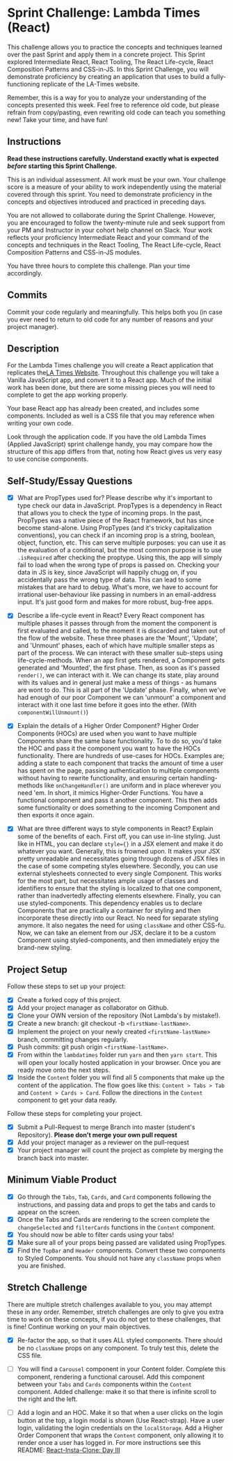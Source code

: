 # Sprint Challenge: Lambda Times (React)

This challenge allows you to practice the concepts and techniques learned over the past Sprint and apply them in a concrete project. This Sprint explored Intermediate React, React Tooling, The React Life-cycle, React Composition Patterns and CSS-in-JS. In this Sprint Challenge, you will demonstrate proficiency by creating an application that uses to build a fully-functioning replicate of the LA-Times website.

Remember, this is a way for you to analyze your understanding of the concepts presented this week. Feel free to reference old code, but please refrain from copy/pasting, even rewriting old code can teach you something new! Take your time, and have fun!

## Instructions

**Read these instructions carefully. Understand exactly what is expected _before_ starting this Sprint Challenge.**

This is an individual assessment. All work must be your own. Your challenge score is a measure of your ability to work independently using the material covered through this sprint. You need to demonstrate proficiency in the concepts and objectives introduced and practiced in preceding days.

You are not allowed to collaborate during the Sprint Challenge. However, you are encouraged to follow the twenty-minute rule and seek support from your PM and Instructor in your cohort help channel on Slack. Your work reflects your proficiency Intermediate React and your command of the concepts and techniques in the React Tooling, The React Life-cycle, React Composition Patterns and CSS-in-JS modules.

You have three hours to complete this challenge. Plan your time accordingly.

## Commits

Commit your code regularly and meaningfully. This helps both you (in case you ever need to return to old code for any number of reasons and your project manager).

## Description

For the Lambda Times challenge you will create a React application that replicates the[LA Times Website](http://www.latimes.com). Throughout this challenge you will take a Vanilla JavaScript app, and convert it to a React app. Much of the initial work has been done, but there are some missing pieces you will need to complete to get the app working properly.

Your base React app has already been created, and includes some components. Included as well is a CSS file that you may reference when writing your own code.

Look through the application code. If you have the old Lambda Times (Applied JavaScript) sprint challenge handy, you may compare how the structure of this app differs from that, noting how React gives us very easy to use concise components.

## Self-Study/Essay Questions

- [x] What are PropTypes used for? Please describe why it's important to type check our data in JavaScript.
    PropTypes is a dependency in React that allows you to check the type of incoming props. In the past, PropTypes was a native piece of the React framework, but has since become stand-alone. Using PropTypes (and it's tricky capitalization conventions), you can check if an incoming prop is a string, boolean, object, function, etc. This can serve multiple purposes: you can use it as the evaluation of a conditional, but the most common purpose is to use `.isRequired` after checking the proptype. Using this, the app will simply fail to load when the wrong type of props is passed on.
    Checking your data in JS is key, since JavaScript will happily chugg on, if you accidentally pass the wrong type of data. This can lead to some mistakes that are hard to debug. What's more, we have to account for irrational user-behaviour like passing in numbers in an email-address input. It's just good form and makes for more robust, bug-free apps.

- [x] Describe a life-cycle event in React?
    Every React component has multiple phases it passes through from the moment the component is first evaluated and called, to the moment it is discarded and taken out of the flow of the website. These three phases are the 'Mount', 'Update', and 'Unmount' phases, each of which have multiple smaller steps as part of the process. We can interact with these smaller sub-steps using life-cycle-methods.
    When an app first gets rendered, a Component gets generated and 'Mounted', the first phase. Then, as soon as it's passed `render()`, we can interact with it. We can change its state, play around with its values and in general just make a mess of things - as humans are wont to do. This is all part of the 'Update' phase. Finally, when we've had enough of our poor Component we can 'unmount' a component and interact with it one last time before it goes into the ether. (With `componentWillUnmount()`)

- [x] Explain the details of a Higher Order Component?
    Higher Order Components (HOCs) are used when you want to have multiple Components share the same base functionality. To to do so, you'd take the HOC and pass it the component you want to have the HOCs functionality. 
    There are hundreds of use-cases for HOCs. Examples are; adding a state to each component that tracks the amount of time a user has spent on the page, passing authentication to multiple components without having to rewrite functionality, and ensuring certain handling-methods like `onChangeHandler()` are uniform and in place wherever you need 'em.
    In short, it mimics Higher-Order Functions. You have a functional component and pass it another component. This then adds some functionality or does something to the incoming Component and then exports it once again.

- [x] What are three different ways to style components in React? Explain some of the benefits of each.
    First off, you can use in-line styling. Just like in HTML, you can declare `style={}` in a JSX element and make it do whatever you want. Generally, this is frowned upon. It makes your JSX pretty unreadable and necessitates going through dozens of JSX files in the case of some competing styles elsewhere.
    Secondly, you can use external stylesheets connected to every single Component. This works for the most part, but necessitates ample usage of classes and identifiers to ensure that the styling is localized to that one component, rather than inadvertedly affecting elements elsewhere.
    Finally, you can use styled-components. This dependency enables us to declare Components that are practically a container for styling and then incorporate these directly into our React. No need for separate styling anymore. It also negates the need for using `className` and other CSS-fu. Now, we can take an element from our JSX, declare it to be a custom Component using styled-components, and then immediately enjoy the brand-new styling. 

## Project Setup

Follow these steps to set up your project:

- [x] Create a forked copy of this project.
- [x] Add your project manager as collaborator on Github.
- [x] Clone your OWN version of the repository (Not Lambda's by mistake!).
- [x] Create a new branch: git checkout -b `<firstName-lastName>`.
- [x] Implement the project on your newly created `<firstName-lastName>` branch, committing changes regularly.
- [x] Push commits: git push origin `<firstName-lastName>`.
- [x] From within the `lambdatimes` folder run `yarn` and then `yarn start`. This will open your locally hosted application in your browser. Once you are ready move onto the next steps.
- [x] Inside the `Content` folder you will find all 5 components that make up the content of the application. The flow goes like this: `Content > Tabs > Tab` and `Content > Cards > Card`. Follow the directions in the `Content` component to get your data ready.

Follow these steps for completing your project.

- [x] Submit a Pull-Request to merge <firstName-lastName> Branch into master (student's Repository). **Please don't merge your own pull request**
- [x] Add your project manager as a reviewer on the pull-request
- [x] Your project manager will count the project as complete by merging the branch back into master.

## Minimum Viable Product

- [x] Go through the `Tabs`, `Tab`, `Cards`, and `Card` components following the instructions, and passing data and props to get the tabs and cards to appear on the screen.
- [x] Once the Tabs and Cards are rendering to the screen complete the `changeSelected` and `filterCards` functions in the `Content` component.
- [x] You should now be able to filter cards using your tabs!
- [x] Make sure all of your props being passed are validated using PropTypes.
- [x] Find the `TopBar` and `Header` components. Convert these two components to Styled Components. You should not have any `className` props when you are finished.

## Stretch Challenge

There are multiple stretch challenges available to you, you may attempt these in any order. Remember, stretch challenges are only to give you extra time to work on these concepts, if you do not get to these challenges, that is fine! Continue working on your main objectives.

- [x] Re-factor the app, so that it uses ALL styled components. There should be no `className` props on any component. To truly test this, delete the CSS file.

- [ ] You will find a `Carousel` component in your Content folder. Complete this component, rendering a functional carousel. Add this component between your `Tabs` and `Cards` components within the `Content` component. Added challenge: make it so that there is infinite scroll to the right and the left.

- [ ] Add a login and an HOC. Make it so that when a user clicks on the login button at the top, a login modal is shown (Use React-strap). Have a user login, validating the login credentials on the `localStorage`. Add a Higher Order Component that wraps the `Content` component, only allowing it to render once a user has logged in. For more instructions see this README: [React-Insta-Clone: Day III](https://github.com/LambdaSchool/React-Insta-Clone/blob/master/DAY_THREE_README.md#tasks-day-iii)

